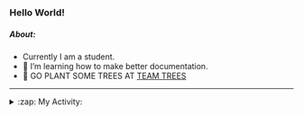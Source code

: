 ### Hello World!

##### About:
- Currently I am a student.
- 🌱 I’m learning how to make better documentation.
- 🌱 GO PLANT SOME TREES AT [TEAM TREES](https://teamtrees.org/)

---
<details>
  <summary>:zap: My Activity:</summary>
  
<!--START_SECTION:waka-->
![Code Time](http://img.shields.io/badge/Code%20Time-1%2C203%20hrs%2034%20mins-blue)

**I'm a Night 🦉** 

```text
🌞 Morning                1917 commits        ███░░░░░░░░░░░░░░░░░░░░░░   10.09 % 
🌆 Daytime                6442 commits        ████████░░░░░░░░░░░░░░░░░   33.90 % 
🌃 Evening                5472 commits        ███████░░░░░░░░░░░░░░░░░░   28.79 % 
🌙 Night                  5173 commits        ███████░░░░░░░░░░░░░░░░░░   27.22 % 
```
📅 **I'm Most Productive on Wednesday** 

```text
Monday                   2668 commits        ████░░░░░░░░░░░░░░░░░░░░░   14.04 % 
Tuesday                  2595 commits        ███░░░░░░░░░░░░░░░░░░░░░░   13.66 % 
Wednesday                4440 commits        ██████░░░░░░░░░░░░░░░░░░░   23.36 % 
Thursday                 2479 commits        ███░░░░░░░░░░░░░░░░░░░░░░   13.04 % 
Friday                   1996 commits        ███░░░░░░░░░░░░░░░░░░░░░░   10.50 % 
Saturday                 1651 commits        ██░░░░░░░░░░░░░░░░░░░░░░░   08.69 % 
Sunday                   3175 commits        ████░░░░░░░░░░░░░░░░░░░░░   16.71 % 
```


📊 **This Week I Spent My Time On** 

```text
🔥 Editors: 
VS Code                  2 hrs 31 mins       █████████████████████████   100.00 % 

🐱‍💻 Projects: 
givbacks-admin           1 hr 42 mins        █████████████████░░░░░░░░   68.08 % 
giveth-dapps-v2          40 mins             ███████░░░░░░░░░░░░░░░░░░   26.58 % 
file-utils               8 mins              █░░░░░░░░░░░░░░░░░░░░░░░░   05.34 % 
```


 Last Updated on 23/09/2023 01:29:23 UTC
<!--END_SECTION:waka-->
</details>
